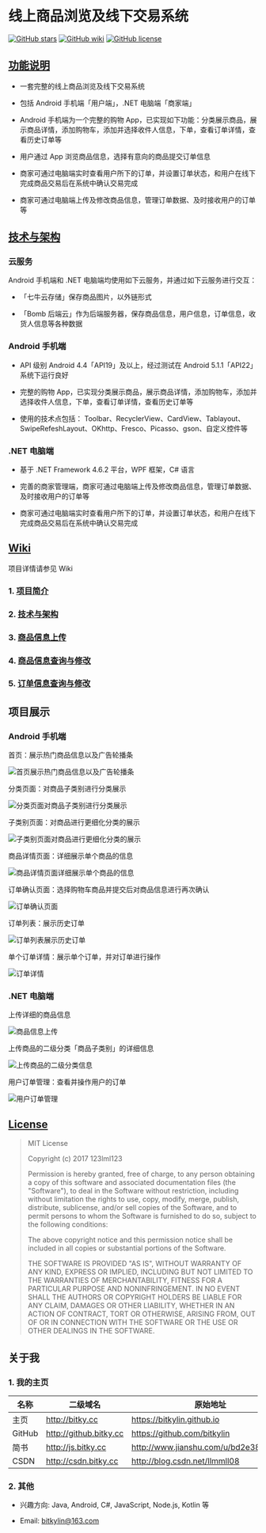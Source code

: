 # 线上商品浏览及线下交易系统

[![GitHub stars](https://img.shields.io/github/stars/bitkylin/MapForTour.svg)](https://github.com/bitkylin/MapForTour/stargazers)
[![GitHub wiki](https://img.shields.io/badge/publish-Wiki-brightgreen.svg)](https://github.com/bitkylin/MapForTour/wiki)
[![GitHub license](./mdphoto/license-MIT-blue.svg)](https://raw.githubusercontent.com/bitkylin/BitkyShop/master/LICENSE)

## [功能说明](https://github.com/bitkylin/BitkyShop/wiki)

- 一套完整的线上商品浏览及线下交易系统

- 包括 Android 手机端「用户端」，.NET 电脑端「商家端」

- Android 手机端为一个完整的购物 App，已实现如下功能：分类展示商品，展示商品详情，添加购物车，添加并选择收件人信息，下单，查看订单详情，查看历史订单等

- 用户通过 App 浏览商品信息，选择有意向的商品提交订单信息

- 商家可通过电脑端实时查看用户所下的订单，并设置订单状态，和用户在线下完成商品交易后在系统中确认交易完成

- 商家可通过电脑端上传及修改商品信息，管理订单数据、及时接收用户的订单等

## [技术与架构](https://github.com/bitkylin/BitkyShop/wiki/%E6%8A%80%E6%9C%AF%E4%B8%8E%E6%9E%B6%E6%9E%84)

### 云服务

Android 手机端和 .NET 电脑端均使用如下云服务，并通过如下云服务进行交互：

- 「七牛云存储」保存商品图片，以外链形式

- 「Bomb 后端云」作为后端服务器，保存商品信息，用户信息，订单信息，收货人信息等各种数据

### Android 手机端

- API 级别 Android 4.4「API19」及以上，经过测试在 Android 5.1.1「API22」系统下运行良好

- 完整的购物 App，已实现分类展示商品，展示商品详情，添加购物车，添加并选择收件人信息，下单，查看订单详情，查看历史订单等

- 使用的技术点包括： Toolbar、RecyclerView、CardView、Tablayout、SwipeRefeshLayout、OKhttp、Fresco、Picasso、gson、自定义控件等

### .NET 电脑端

- 基于 .NET Framework 4.6.2 平台，WPF 框架，C# 语言

- 完善的商家管理端，商家可通过电脑端上传及修改商品信息，管理订单数据、及时接收用户的订单等

- 商家可通过电脑端实时查看用户所下的订单，并设置订单状态，和用户在线下完成商品交易后在系统中确认交易完成

## [Wiki](https://github.com/bitkylin/BitkyShop/wiki)

项目详情请参见 Wiki

### 1. [项目简介](https://github.com/bitkylin/BitkyShop/wiki)

### 2. [技术与架构](https://github.com/bitkylin/BitkyShop/wiki/技术与架构)

### 3. [商品信息上传](https://github.com/bitkylin/BitkyShop/wiki/商品信息上传)

### 4. [商品信息查询与修改](https://github.com/bitkylin/BitkyShop/wiki/商品信息查询与修改)

### 5. [订单信息查询与修改](https://github.com/bitkylin/BitkyShop/wiki/订单信息查询与修改)


## 项目展示

### Android 手机端

首页：展示热门商品信息以及广告轮播条

![首页展示热门商品信息以及广告轮播条](./mdphoto/main/app01.png)

分类页面：对商品子类别进行分类展示

![分类页面对商品子类别进行分类展示](./mdphoto/main/app02.png)

子类别页面：对商品进行更细化分类的展示

![子类别页面对商品进行更细化分类的展示](./mdphoto/main/app03.png)

商品详情页面：详细展示单个商品的信息

![商品详情页面详细展示单个商品的信息](./mdphoto/main/app04.png)

订单确认页面：选择购物车商品并提交后对商品信息进行再次确认

![订单确认页面](./mdphoto/main/app05.png)

订单列表：展示历史订单

![订单列表展示历史订单](./mdphoto/main/app06.png)

单个订单详情：展示单个订单，并对订单进行操作

![订单详情](./mdphoto/main/app07.png)

### .NET 电脑端

上传详细的商品信息

![商品信息上传](./mdphoto/main/desktop0.png)

上传商品的二级分类「商品子类别」的详细信息

![上传商品的二级分类信息](./mdphoto/main/desktop1.png)

用户订单管理：查看并操作用户的订单

![用户订单管理](./mdphoto/main/desktop2.png)

## [License](https://github.com/bitkylin/BitkyShop/blob/master/LICENSE)

> MIT License
> 
> Copyright (c) 2017 123lml123
> 
> Permission is hereby granted, free of charge, to any person obtaining a copy
> of this software and associated documentation files (the "Software"), to deal
> in the Software without restriction, including without limitation the rights
> to use, copy, modify, merge, publish, distribute, sublicense, and/or sell
> copies of the Software, and to permit persons to whom the Software is
> furnished to do so, subject to the following conditions:
> 
> The above copyright notice and this permission notice shall be included in all
> copies or substantial portions of the Software.
> 
> THE SOFTWARE IS PROVIDED "AS IS", WITHOUT WARRANTY OF ANY KIND, EXPRESS OR
> IMPLIED, INCLUDING BUT NOT LIMITED TO THE WARRANTIES OF MERCHANTABILITY,
> FITNESS FOR A PARTICULAR PURPOSE AND NONINFRINGEMENT. IN NO EVENT SHALL THE
> AUTHORS OR COPYRIGHT HOLDERS BE LIABLE FOR ANY CLAIM, DAMAGES OR OTHER
> LIABILITY, WHETHER IN AN ACTION OF CONTRACT, TORT OR OTHERWISE, ARISING FROM,
> OUT OF OR IN CONNECTION WITH THE SOFTWARE OR THE USE OR OTHER DEALINGS IN THE
> SOFTWARE.

## 关于我

### 1. 我的主页

名称|二级域名|原始地址
---|---|---
主页|http://bitky.cc|https://bitkylin.github.io
GitHub|http://github.bitky.cc|https://github.com/bitkylin
简书|http://js.bitky.cc|http://www.jianshu.com/u/bd2e386a6ea8
CSDN|http://csdn.bitky.cc|http://blog.csdn.net/llmmll08


### 2. 其他

- 兴趣方向: Java, Android, C#, JavaScript, Node.js, Kotlin 等

- Email: bitkylin@163.com
